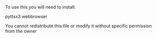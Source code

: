 To use this you will need to install:

pyttsx3
webbrowser

You cannot redistribute this file or modify it without specific permission from the owner
